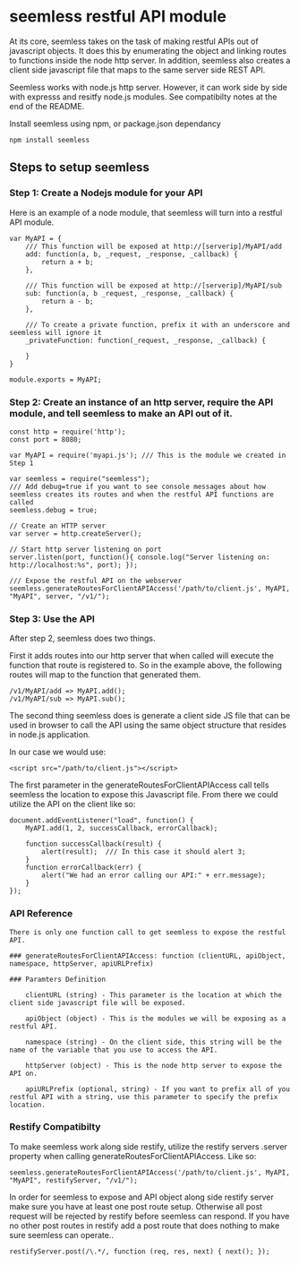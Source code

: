 seemless restful API module
============
At its core, seemless takes on the task of making restful APIs out of javascript objects.   It does this by enumerating the object and linking routes to functions inside the node http server.  In addition, seemless also creates a client side javascript file that maps to the same server side REST API.

Seemless works with node.js http server.  However, it can work side by side with expresss and resitfy node.js modules.   See compatibilty notes at the end of the README.

Install seemless using npm, or package.json dependancy
```
npm install seemless
```

## Steps to setup seemless

### Step 1: Create a Nodejs module for your API

Here is an example of a node module, that seemless will turn into a restful API module.

```
var MyAPI = {
    /// This function will be exposed at http://[serverip]/MyAPI/add
    add: function(a, b, _request, _response, _callback) {
        return a + b;
    },

    /// This function will be exposed at http://[serverip]/MyAPI/sub
    sub: function(a, b _request, _response, _callback) {
        return a - b;
    },

    /// To create a private function, prefix it with an underscore and seemless will ignore it
    _privateFunction: function(_request, _response, _callback) {

    }
}

module.exports = MyAPI;
```

### Step 2: Create an instance of an http server, require the API module, and tell seemless to make an API out of it.

```
const http = require('http');
const port = 8080;

var MyAPI = require('myapi.js'); /// This is the module we created in Step 1

var seemless = require("seemless");
/// Add debug=true if you want to see console messages about how seemless creates its routes and when the restful API functions are called
seemless.debug = true;  

// Create an HTTP server
var server = http.createServer();

// Start http server listening on port
server.listen(port, function(){ console.log("Server listening on: http://localhost:%s", port); });

/// Expose the restful API on the webserver
seemless.generateRoutesForClientAPIAccess('/path/to/client.js', MyAPI, "MyAPI", server, "/v1/");
```

### Step 3: Use the API

After step 2, seemless does two things.   

First it adds routes into our http server that when called will execute the function that route is registered to.   So in the example above, the following routes will map to the function that generated them.

```
/v1/MyAPI/add => MyAPI.add();
/v1/MyAPI/sub => MyAPI.sub();
```

The second thing seemless does is generate a client side JS file that can be used in browser to call the API using the same object structure that resides in node.js application. 

In our case we would use:

```
<script src="/path/to/client.js"></script>
```

The first parameter in the generateRoutesForClientAPIAccess call tells seemless the location to expose this Javascript file.  From there we could utilize the API on the client like so:

```
document.addEventListener("load", function() {
    MyAPI.add(1, 2, successCallback, errorCallback);

    function successCallback(result) {
        alert(result);  /// In this case it should alert 3;
    }
    function errorCallback(err) {
        alert("We had an error calling our API:" + err.message);
    }
});
```

### API Reference

    There is only one function call to get seemless to expose the restful API.

    ### generateRoutesForClientAPIAccess: function (clientURL, apiObject, namespace, httpServer, apiURLPrefix)

    ### Paramters Definition

        clientURL (string) - This parameter is the location at which the client side javascript file will be exposed.

        apiObject (object) - This is the modules we will be exposing as a restful API.

        namespace (string) - On the client side, this string will be the name of the variable that you use to access the API.

        httpServer (object) - This is the node http server to expose the API on.

        apiURLPrefix (optional, string) - If you want to prefix all of you restful API with a string, use this parameter to specify the prefix location.

### Restify Compatibilty

To make seemless work along side restify, utilize the restify servers .server property when calling generateRoutesForClientAPIAccess.  Like so:

```
seemless.generateRoutesForClientAPIAccess('/path/to/client.js', MyAPI, "MyAPI", restifyServer, "/v1/");
```

In order for seemless to expose and API object along side restify server make sure you have at least one post route setup.  Otherwise all post request will be rejected by restify before seemless can respond.  If you have no other post routes in restify add a post route that does nothing to make sure seemless can operate..

``` 
restifyServer.post(/\.*/, function (req, res, next) { next(); });
```

